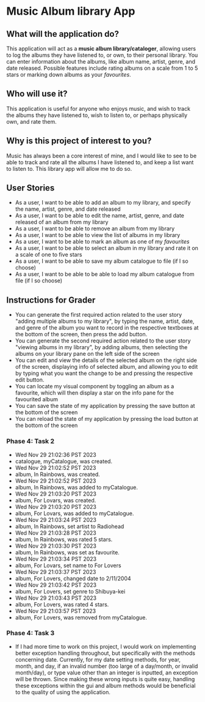 # Music Album library App

## What will the application do?
This application will act as a **music album library/cataloger**, allowing users to log the albums they have listened to, or own, to their personal library. You can enter information about the albums, like album name, artist, genre, and date released. Possible features include rating albums on a scale from 1 to 5 stars or marking down albums as your *favourites*.

## Who will use it?
This application is useful for anyone who enjoys music, and wish to track the albums they have listened to, wish to listen to, or perhaps physically own, and rate them. 

## Why is this project of interest to you?
Music has always been a core interest of mine, and I would like to see to be able to track and rate all the albums I have listened to, and keep a list want to listen to. This library app will allow me to do so.

## User Stories

- As a user, I want to be able to add an album to my library, and specify the name, artist, genre, and date released
- As a user, I want to be able to edit the name, artist, genre, and date released of an album from my library
- As a user, I want to be able to remove an album from my library
- As a user, I want to be able to view the list of albums in my library
- As a user, I want to be able to mark an album as one of my *favourites*
- As a user, I want to be able to select an album in my library and rate it on a scale of one to five stars
- As a user, I want to be able to save my album catalogue to file (if I so choose)
- As a user, I want to be able to be able to load my album catalogue from file (if I so choose)

## Instructions for Grader

- You can generate the first required action related to the user story "adding multiple albums to my library", by typing the name, artist, date, and genre of the album you want to record in the respective textboxes at the bottom of the screen, then press the add button.
- You can generate the second required action related to the user story "viewing albums in my library", by adding albums, then selecting the albums on your library pane on the left side of the screen
- You can edit and view the details of the selected album on the right side of the screen, displaying info of selected album, and allowing you to edit by typing what you want the change to be and pressing the respective edit button.
- You can locate my visual component by toggling an album as a favourite, which will then display a star on the info pane for the favourited album
- You can save the state of my application by pressing the save button at the bottom of the screen
- You can reload the state of my application by pressing the load button at the bottom of the screen

### Phase 4: Task 2
- Wed Nov 29 21:02:36 PST 2023 
- catalogue, myCatalogue, was created.
- Wed Nov 29 21:02:52 PST 2023
- album, In Rainbows, was created. 
- Wed Nov 29 21:02:52 PST 2023 
- album, In Rainbows, was added to myCatalogue. 
- Wed Nov 29 21:03:20 PST 2023 
- album, For Lovars, was created. 
- Wed Nov 29 21:03:20 PST 2023 
- album, For Lovars, was added to myCatalogue. 
- Wed Nov 29 21:03:24 PST 2023 
- album, In Rainbows, set artist to Radiohead 
- Wed Nov 29 21:03:28 PST 2023 
- album, In Rainbows, was rated 5 stars. 
- Wed Nov 29 21:03:30 PST 2023 
- album, In Rainbows, was set as favourite. 
- Wed Nov 29 21:03:34 PST 2023 
- album, For Lovars, set name to For Lovers 
- Wed Nov 29 21:03:37 PST 2023 
- album, For Lovers, changed date to 2/11/2004 
- Wed Nov 29 21:03:42 PST 2023 
- album, For Lovers, set genre to Shibuya-kei 
- Wed Nov 29 21:03:43 PST 2023 
- album, For Lovers, was rated 4 stars. 
- Wed Nov 29 21:03:57 PST 2023 
- album, For Lovers, was removed from myCatalogue.

### Phase 4: Task 3
- If I had more time to work on this project, I would work on implementing better exception handling throughout, but specifically with the methods concerning date. Currently, for my date setting methods, for year, month, and day, if an invalid number (too large of a day/month, or invalid month/day), or type value other than an integer is inputted, an exception will be thrown. Since making these wrong inputs is quite easy, handling these exceptions within the gui and album methods would be beneficial to the quality of using the application.
